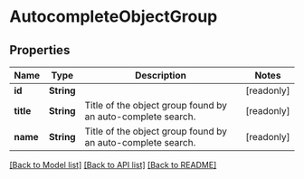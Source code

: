 # AutocompleteObjectGroup

## Properties

Name | Type | Description | Notes
------------ | ------------- | ------------- | -------------
**id** | **String** |  | [readonly]
**title** | **String** | Title of the object group found by an auto-complete search. | [readonly]
**name** | **String** | Title of the object group found by an auto-complete search. | [readonly]

[[Back to Model list]](../README.md#documentation-for-models) [[Back to API list]](../README.md#documentation-for-api-endpoints) [[Back to README]](../README.md)


